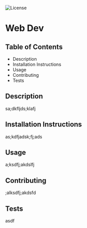 
  ![License](https://img.shields.io/badge/License-Boost_1.0-lightblue.svg) 
  # Web Dev
  ## Table of Contents
  * Description
  * Installation Instructions
  * Usage
  * Contributing
  * Tests
  ## Description
  sa;dkfljds;klafj
  ## Installation Instructions
  as;kdfjadsk;fj;ads
  ## Usage
  a;ksdfj;akdslfj
  ## Contributing
  ;alksdfj;akdsfd
  ## Tests
  asdf
  


